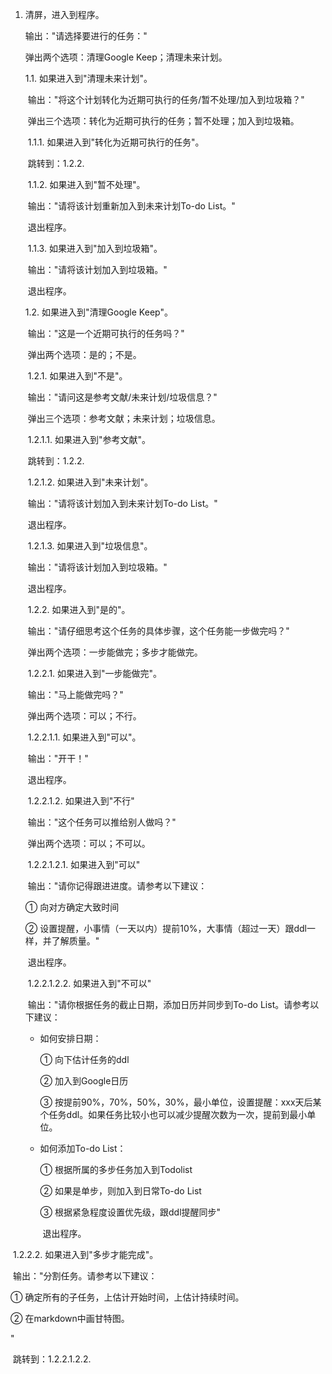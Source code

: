 1. 清屏，进入到程序。

   输出："请选择要进行的任务："

   弹出两个选项：清理Google Keep；清理未来计划。

   1.1. 如果进入到"清理未来计划"。

   ​	输出："将这个计划转化为近期可执行的任务/暂不处理/加入到垃圾箱？"

   ​	弹出三个选项：转化为近期可执行的任务；暂不处理；加入到垃圾箱。

   ​	1.1.1. 如果进入到"转化为近期可执行的任务"。

   ​		跳转到：1.2.2. 

   ​	1.1.2. 如果进入到"暂不处理"。

   ​		输出："请将该计划重新加入到未来计划To-do List。"

   ​		退出程序。

   ​	1.1.3. 如果进入到"加入到垃圾箱"。

   ​		输出："请将该计划加入到垃圾箱。"

   ​		退出程序。

   1.2. 如果进入到"清理Google Keep"。

   ​	输出："这是一个近期可执行的任务吗？"

   ​	弹出两个选项：是的；不是。

   ​	1.2.1. 如果进入到"不是"。

   ​		输出："请问这是参考文献/未来计划/垃圾信息？"

   ​		弹出三个选项：参考文献；未来计划；垃圾信息。

   ​		1.2.1.1. 如果进入到"参考文献"。

   ​			跳转到：1.2.2. 

   ​		1.2.1.2. 如果进入到"未来计划"。

   ​			输出："请将该计划加入到未来计划To-do List。"

   ​			退出程序。

   ​		1.2.1.3. 如果进入到"垃圾信息"。

   ​			输出："请将该计划加入到垃圾箱。"

   ​			退出程序。

   ​	1.2.2. 如果进入到"是的"。

   ​		输出："请仔细思考这个任务的具体步骤，这个任务能一步做完吗？"

   ​		弹出两个选项：一步能做完；多步才能做完。

   ​		1.2.2.1. 如果进入到"一步能做完"。

   ​			输出："马上能做完吗？"

   ​			弹出两个选项：可以；不行。

   ​			1.2.2.1.1. 如果进入到"可以"。

   ​				输出："开干！"

   ​				退出程序。

   ​			1.2.2.1.2. 如果进入到"不行"

   ​				输出："这个任务可以推给别人做吗？"

   ​				弹出两个选项：可以；不可以。

   ​			1.2.2.1.2.1. 如果进入到"可以"

   ​				输出："请你记得跟进进度。请参考以下建议：

   ➀ 向对方确定大致时间

   ➁ 设置提醒，小事情（一天以内）提前10%，大事情（超过一天）跟ddl一样，并了解质量。"

   ​				退出程序。

   ​			1.2.2.1.2.2. 如果进入到"不可以"

   ​				输出："请你根据任务的截止日期，添加日历并同步到To-do List。请参考以下建议：

   - 如何安排日期：

     ➀ 向下估计任务的ddl

     ➁ 加入到Google日历

     ➂ 按提前90%，70%，50%，30%，最小单位，设置提醒：xxx天后某个任务ddl。如果任务比较小也可以减少提醒次数为一次，提前到最小单位。

   - 如何添加To-do List：

     ➀ 根据所属的多步任务加入到Todolist

     ➁ 如果是单步，则加入到日常To-do List

     ➂ 根据紧急程度设置优先级，跟ddl提醒同步"

     ​			退出程序。

​			1.2.2.2. 如果进入到"多步才能完成"。

​				输出："分割任务。请参考以下建议：

➀ 确定所有的子任务，上估计开始时间，上估计持续时间。

➁ 在markdown中画甘特图。

"

​				跳转到：1.2.2.1.2.2. 

​	







